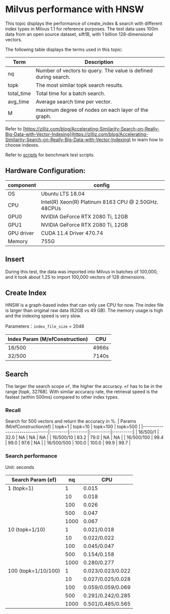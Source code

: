 # Milvus performance with HNSW
This topic displays the performance of create_index & search with different index types in Milvus 1.1 for reference purposes. The test data uses 100m data from an open source dataset, sift1B, with 1 billion 128-dimensional vectors.

The following table displays the terms used in this topic:

| Term   | Description                                    |
| ---------- | ---------------------------------------- |
| nq         | Number of vectors to query. The value is defined during search.    |
| topk       | The most similar topk search results.  |
| total_time | Total time for a batch search.                 |
| avg_time   | Average search time per vector.       |
| M     | maximum degree of nodes on each layer of the graph.  |

Refer to [https://zilliz.com/blog/Accelerating-Similarity-Search-on-Really-Big-Data-with-Vector-Indexing](https://zilliz.com/blog/Accelerating-Similarity-Search-on-Really-Big-Data-with-Vector-Indexing) to learn how to choose indexes.

Refer to [scripts](https://github.com/milvus-io/bootcamp/tree/1.1/benchmark_test/scripts) for benchmark test scripts.

## Hardware Configuration:
| component  | config                             |
| ---------- | ---------------------------------- |
| OS         | Ubuntu LTS 18.04                   |
| CPU        | Intel(R) Xeon(R) Platinum 8163 CPU @ 2.50GHz.  48CPUs |
| GPU0       | NVIDIA GeForce RTX 2080 Ti, 12GB |
| GPU1       | NVIDIA GeForce RTX 2080 Ti, 12GB |
| GPU driver | CUDA 11.4 Driver 470.74          |
| Memory     | 755G        |

## Insert

During this test, the data was imported into Milvus in batches of 100,000, and it took about 1.2S to import 100,000 vectors of 128 dimensions.

## Create Index

HNSW is a graph-based index that can only use CPU for now. The index file is larger than original raw data (62GB vs 49 GB). The memory usage is high and the indexing speed is very slow.

Parameters：`index_file_size` = 2048

| Index Param (M/efConstruction)  | CPU    |
|---------------------------------|--------|
| 16/500                          | 4966s  |
| 32/500                          | 7140s  |

## Search

The larger the search scope `ef`, the higher the accuracy. `ef` has to be in the range [topk, 32768]. With similar accuracy rate, the retrieval speed is the fastest (within 500ms) compared to other index types.


### Recall

Search for 500 vectors and return the accuracy in %.
| Params (M/efConstruction/ef)  | topk=1  | topk=10  | topk=100  | topk=500  |
|-------------------------------|---------|:--------:|:---------:|:---------:|
| 16/500/1                      | 32.0    |  NA      |  NA       |  NA       |
| 16/500/10                     | 83.2    | 79.0     |  NA       |  NA       |
| 16/500/100                    | 99.4    | 99.0     | 97.6      |  NA       |
| 16/500/500                    | 100.0   | 100.0    | 99.9      | 99.7      |


### Search performance

Unit: seconds

| Search Param (ef)      | nq    | CPU                |
|------------------------|-------|--------------------|
|      1 (topk=1)        | 1     | 0.015              |
|                        | 10    | 0.018              |
|                        | 100   | 0.026              |
|                        | 500   | 0.047              |
|                        | 1000  | 0.067              |
|    10 (topk=1/10)      | 1     | 0.021/0.018        |
|                        | 10    | 0.022/0.022        |
|                        | 100   | 0.045/0.047        |
|                        | 500   | 0.154/0.158        |
|                        | 1000  | 0.280/0.277        |
| 100 (topk=1/10/100)    | 1     | 0.023/0.023/0.022  |
|                        | 10    | 0.027/0.025/0.028  |
|                        | 100   | 0.059/0.059/0.069  |
|                        | 500   | 0.291/0.242/0.285  |
|                        | 1000  | 0.501/0.485/0.565  |
